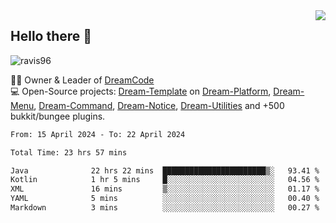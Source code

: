 <img align='right' src="https://github-readme-stats.vercel.app/api?username=Ravis96&show_icons=true">

## Hello there 👋
<p align="left"> <img src="https://komarev.com/ghpvc/?username=ravis96&label=Profile%20views&color=0e75b6&style=flat" alt="ravis96" /> </p>

👨‍💻 Owner & Leader of [DreamCode](https://github.com/DreamPoland) <br>
💻 Open-Source projects: [Dream-Template](https://github.com/DreamPoland/dream-template) on [Dream-Platform](https://github.com/DreamPoland/dream-platform), [Dream-Menu](https://github.com/DreamPoland/dream-menu), [Dream-Command](https://github.com/DreamPoland/dream-command), [Dream-Notice](https://github.com/DreamPoland/dream-notice), [Dream-Utilities](https://github.com/DreamPoland/dream-utilities) and +500 bukkit/bungee plugins.

<!--START_SECTION:waka-->

```txt
From: 15 April 2024 - To: 22 April 2024

Total Time: 23 hrs 57 mins

Java              22 hrs 22 mins  ███████████████████████▒░   93.41 %
Kotlin            1 hr 5 mins     █░░░░░░░░░░░░░░░░░░░░░░░░   04.56 %
XML               16 mins         ▒░░░░░░░░░░░░░░░░░░░░░░░░   01.17 %
YAML              5 mins          ░░░░░░░░░░░░░░░░░░░░░░░░░   00.40 %
Markdown          3 mins          ░░░░░░░░░░░░░░░░░░░░░░░░░   00.27 %
```

<!--END_SECTION:waka-->
